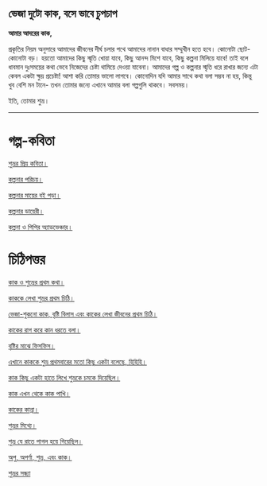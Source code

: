 ## ভেজা দুটো কাক, বসে ভাবে চুপচাপ

**আমার আদরের কাক,**

প্রকৃতির নিয়ম অনুসারে আমাদের জীবনের দীর্ঘ চলার পথে আমাদের নানান বাধার সম্মুখীন হতে হবে। কোনোটা ছোট- কোনোটা বড়। হয়তো আমাদের কিছু স্মৃতি খোয়া যাবে, কিছু আনন্দ মিশে যাবে, কিছু কল্পনা মিলিয়ে যাবে! তাই বলে ধাবমান দুঃসময়ের কথা ভেবে নিজেদের চেষ্টা থামিয়ে দেওয়া যাবেনা। আমাদের গল্প ও কল্পনার স্মৃতি ধরে রাখার জন্যে এটা কেবল একটা ক্ষুদ্র প্রচেষ্টা! আশা করি তোমার ভালো লাগবে। কোনোদিন যদি আমার সাথে কথা বলা সম্ভব না হয়, কিন্তু খুব বেশি মন টানে-  তখন তোমার জন্যে এখানে আমার বলা গল্পগুলি থাকবে। সবসময়।

ইতি,
তোমার শুভ্র।


---
# গল্প-কবিতা
[শুভ্রর প্রিয় কবিতা।](/golpo/ipek.md)

[কল্পনার পরিচয়।](/golpo/kolpona.md)

[কল্পনার মায়ের বই পড়া।](/golpo/pudding.md)

[কল্পনার ডায়েরী।](/golpo/diary.md)

[কল্পনা ও পিপির অ্যাডভেঞ্চার।](/golpo/mountains.md)

# চিঠিপত্তর
[কাক ও শুভ্রের প্রথম কথা।](/golpo/monekora.md)

[কাককে লেখা শুভ্রর প্রথম চিঠি।](/golpo/ghum.md)

[ভেজা-শুকনো কাক, বৃষ্টি বিলাস এবং কাকের লেখা জীবনের প্রথম চিঠি।](/golpo/veja.md)

[কাকের রাগ করে কান ধরতে বলা।](/golpo/cha.md)

[বৃষ্টির মাঝে ফিসফিস।](/golpo/aachol.md)

[এখানে কাককে শুভ্র প্রথমবারের মতো কিছু একটা বলেছে, হিহিহি।](/golpo/may15.md)

[কাক কিছু একটা হাতে লিখে শুভ্রকে চমকে দিয়েছিল।](/golpo/kagoj.md)

[কাক এখন থেকে কাক পাখি।](/golpo/kaakpakhi.md)

[কাকের কান্না।](/golpo/kanna.md)

[শুভ্রর মিথ্যে।](/golpo/mitthey.md)

[শুভ্র যে রাতে পাগল হয়ে গিয়েছিল।](/golpo/pagol.md)

[অপু, অপর্ণা, শুভ্র, এবং কাক।](/golpo/oporna.md)

[শুভ্রর সন্ধ্যা](/golpo/sondha.md)




